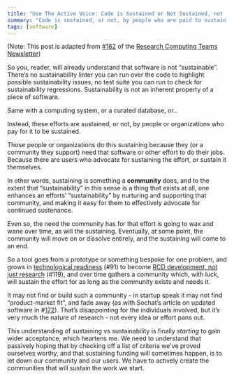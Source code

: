 ```yaml
---
title: "Use The Active Voice: Code is Sustained or Not Sustained, not 'Sustainable'"
summary: "Code is sustained, or not, by people who are paid to sustain it/"
tags: [software]
---
```


(Note: This post is adapted from [#182](https://www.researchcomputingteams.org/newsletter_issues/0182) of the [Research Computing Teams Newsletter](https://www.researchcomputingteams.org))

So you, reader, will already understand that software is not “sustainable”.  There’s no sustainability linter you can run over the code to highlight possible sustainability issues, no test suite you can run to check for sustainability regressions.   Sustainability is not an inherent property of a piece of software.

Same with a computing system, or a curated database, or..

Instead, these efforts are sustained, or not, by people or organizations who pay for it to be sustained.

Those people or organizations do this sustaining because they (or a community they support) need that software or other effort to do their jobs.  Because there are users who advocate for sustaining the effort, or sustain it themselves.

In other words, sustaining is something a **community** does, and to the extent that “sustainability” in this sense is a thing that exists at all, one enhances an efforts’ “sustainability” by nurturing and supporting that community, and making it easy for them to effectively advocate for continued sustenance.

Even so, the need the community has for that effort is going to wax and wane over time, as will the sustaining.   Eventually, at some point, the community will move on or dissolve entirely, and the sustaining will come to an end.

So a tool goes from a prototype or something bespoke for one problem, and grows in [technological readiness](https://www.researchcomputingteams.org/newsletter_issues/0091) (#91) to become [RCD development, not just research](https://www.researchcomputingteams.org/newsletter_issues/0119) (#119), and over time gathers a community which, with luck, will sustain the effort for as long as the community exists and needs it.

It may not find or build such a community - in startup speak it may not find “product-market fit”, and fade away (as with Sochat’s article on updated software in #[172](https://www.researchcomputingteams.org/newsletter_issues/0172)).  That’s disappointing for the individuals involved, but it’s very much the nature of research - not every idea or effort pans out.

This understanding of sustaining vs sustainability is finally _starting_ to gain wider acceptance, which heartens me.  We need to understand that passively hoping that by checking off a list of criteria we've proved ourselves worthy, and that sustaining funding will sometimes happen, is to let down our community and our users.   We have to actively create the communities that will sustain the work we start.
